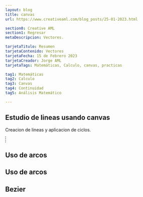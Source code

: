 ```yaml
---
layout: blog
title: canvas
url: https://www.creativeaml.com/blog_posts/25-01-2023.html

section0: Creative AML
section1: Regresar
metaDescripcion: Vectores.

tarjetaTitulo: Resumen
tarjetaContenido: Vectores
tarjetaFecha: 15 de Febrero 2023
tarjetaCreador: Jorge AML
tarjetaTags: Matemáticas, Calculo, canvas, practicas 

tag1: Matemáticas
tag2: Calculo
tag3: Canvas
tag4: Continuidad
tag5: Análisis Matemático

---
```

<h2>Estudio de lineas usando canvas</h2>
<p>Creacion de lineas y aplicacion de ciclos.</p>
<div id="myCanvasContainer">
    <canvas id="myCanvas" width="700" height="250" style="border: 1px dashed grey"></canvas>
</div>
<h2>Uso de arcos</h2>
<div id="myCanvasContainer">
    <canvas id="myArc" width="700" height="250"></canvas>
</div>
<h2>Uso de arcos</h2>
<div id="myCanvasB">
    <canvas id="myQuadratic" width="700" height="250"></canvas>
</div>
<h2>Bezier</h2>
<div id="myCanvasC">
    <canvas id="myCanvasCC" width="700" height="250"></canvas>
</div>
<script src="../assets/javascripts/15-02-2023.js"></script>
